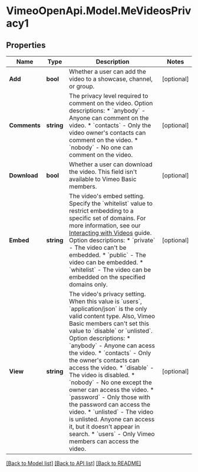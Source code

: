 # VimeoOpenApi.Model.MeVideosPrivacy1
## Properties

Name | Type | Description | Notes
------------ | ------------- | ------------- | -------------
**Add** | **bool** | Whether a user can add the video to a showcase, channel, or group. | [optional] 
**Comments** | **string** | The privacy level required to comment on the video.  Option descriptions:  * &#x60;anybody&#x60; - Anyone can comment on the video.  * &#x60;contacts&#x60; - Only the video owner&#39;s contacts can comment on the video.  * &#x60;nobody&#x60; - No one can comment on the video.  | [optional] 
**Download** | **bool** | Whether a user can download the video. This field isn&#39;t available to Vimeo Basic members. | [optional] 
**Embed** | **string** | The video&#39;s embed setting. Specify the &#x60;whitelist&#x60; value to restrict embedding to a specific set of domains. For more information, see our [Interacting with Videos](https://developer.vimeo.com/api/guides/videos/interact#set-off-site-privacy) guide.  Option descriptions:  * &#x60;private&#x60; - The video can&#39;t be embedded.  * &#x60;public&#x60; - The video can be embedded.  * &#x60;whitelist&#x60; - The video can be embedded on the specified domains only.  | [optional] 
**View** | **string** | The video&#39;s privacy setting. When this value is &#x60;users&#x60;, &#x60;application/json&#x60; is the only valid content type. Also, Vimeo Basic members can&#39;t set this value to &#x60;disable&#x60; or &#x60;unlisted&#x60;.  Option descriptions:  * &#x60;anybody&#x60; - Anyone can acess the video.  * &#x60;contacts&#x60; - Only the owner&#39;s contacts can access the video.  * &#x60;disable&#x60; - The video is disabled.  * &#x60;nobody&#x60; - No one except the owner can access the video.  * &#x60;password&#x60; - Only those with the password can access the video.  * &#x60;unlisted&#x60; - The video is unlisted. Anyone can access it, but it doesn&#39;t appear in search.  * &#x60;users&#x60; - Only Vimeo members can access the video.  | [optional] 

[[Back to Model list]](../README.md#documentation-for-models) [[Back to API list]](../README.md#documentation-for-api-endpoints) [[Back to README]](../README.md)

